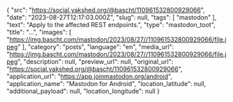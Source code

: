 {
  "src": "https://social.yakshed.org/@bascht/110961532800929066",
  "date": "2023-08-27T12:17:03.000Z",
  "slug": null,
  "tags": [
    "mastodon"
  ],
  "text": "Apply to the affected REST endpoints.",
  "type": "mastodon_toot",
  "title": "…",
  "images": [
    "https://img.bascht.com/mastodon/2023/08/27//110961532800929066/file.jpeg"
  ],
  "category": "posts",
  "language": "en",
  "media_url": "https://img.bascht.com/mastodon/2023/08/27//110961532800929066/file.jpeg",
  "description": null,
  "preview_url": null,
  "original_url": "https://social.yakshed.org/@bascht/110961532800929066",
  "application_url": "https://app.joinmastodon.org/android",
  "application_name": "Mastodon for Android",
  "location_latitude": null,
  "additional_payload": null,
  "location_longitude": null
}